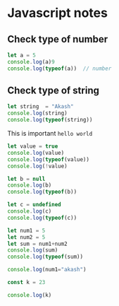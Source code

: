 # Javascript notes

## Check type of number

```js
let a = 5
console.log(a)9
console.log(typeof(a))  // number 
```

## Check type of string

```js
let string  = "Akash"
console.log(string)
console.log(typeof(string))
```

This is important `hello world`


```js
let value = true
console.log(value)
console.log(typeof(value))
console.log(!value)

```

```js
let b = null
console.log(b)
console.log(typeof(b))

```

```js
let c = undefined
console.log(c)
console.log(typeof(c))

```

```js
let num1 = 5
let num2 = 5
let sum = num1+num2
console.log(sum)
console.log(typeof(sum))

```

```js
console.log(num1="akash")

const k = 23

console.log(k)



```



